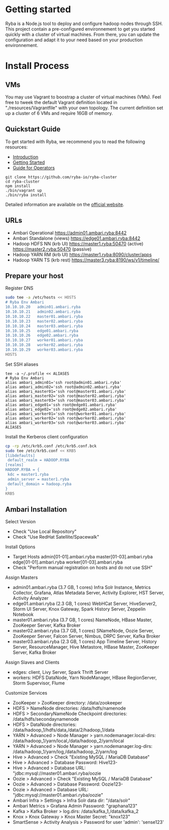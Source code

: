 # Getting started

Ryba is a Node.js tool to deploy and configure hadoop nodes through SSH.
This project contain a pre-configured environnement to get you started quickly
with a cluster of virtual machines. From there, you can update the configuration and adapt it
to your need based on your production environnement.

# Install Process

## VMs

You may use Vagrant to boostrap a cluster of virtual machines (VMs). Feel free to tweek
the default Vagrant definition located in "./resources/Vagrantfile" with your own
topology. The current definition set up a cluster of 6 VMs and require 16GB of memory.

## Quickstart Guide

To get started with Ryba, we recommend you to read the following resources:

* [Introduction](http://ryba.io/documentation/introduction)
* [Getting Started](http://ryba.io/documentation/getting_started)
* [Guide for Operators](http://ryba.io/documentation/operator)

```
git clone https://github.com/ryba-io/ryba-cluster
cd ryba-cluster
npm install
./bin/vagrant up
./bin/ryba install
```

Detailed information are available on the [official website](http://ryba.io).

## URLs

* Ambari Operational
  https://admin01.ambari.ryba:8442
* Ambari Standalone (views)
  https://edge01.ambari.ryba:8442
* Hadoop HDFS NN (krb UI)
  https://master1.ryba:50470 (active)
  https://master2.ryba:50470 (passive)
* Hadoop YARN RM (krb UI)
  https://master1.ryba:8090/cluster/apps
* Hadoop YARN TS (krb rest)
  https://master3.ryba:8190/ws/v1/timeline/

## Prepare your host

Register DNS

```bash
sudo tee -a /etc/hosts << HOSTS
# Ryba Env Ambari
10.10.10.20   admin01.ambari.ryba
10.10.10.21   admin02.ambari.ryba
10.10.10.22   master01.ambari.ryba
10.10.10.23   master02.ambari.ryba
10.10.10.24   master03.ambari.ryba
10.10.10.25   edge01.ambari.ryba
10.10.10.26   edge02.ambari.ryba
10.10.10.27   worker01.ambari.ryba
10.10.10.28   worker02.ambari.ryba
10.10.10.29   worker03.ambari.ryba
HOSTS
```

Set SSH aliases

```
tee -a ~/.profile << ALIASES
# Ryba Env Ambari
alias ambari_admin01='ssh root@admin01.ambari.ryba'
alias ambari_admin02='ssh root@admin02.ambari.ryba'
alias ambari_master01='ssh root@master01.ambari.ryba'
alias ambari_master02='ssh root@master02.ambari.ryba'
alias ambari_master03='ssh root@master03.ambari.ryba'
alias ambari_edge01='ssh root@edge01.ambari.ryba'
alias ambari_edge02='ssh root@edge02.ambari.ryba'
alias ambari_worker01='ssh root@worker01.ambari.ryba'
alias ambari_worker02='ssh root@worker02.ambari.ryba'
alias ambari_worker03='ssh root@worker03.ambari.ryba'
ALIASES
```

Install the Kerberos client configuration

```bash
cp -rp /etc/krb5.conf /etc/krb5.conf.bck
sudo tee /etc/krb5.conf << KRB5
[libdefaults]
 default_realm = HADOOP.RYBA
[realms]
HADOOP.RYBA = {
 kdc = master1.ryba
 admin_server = master1.ryba
 default_domain = hadoop.ryba
}
KRB5
```

## Ambari Installation

Select Version

* Check "Use Local Repository"
* Check "Use RedHat Satellite/Spacewalk"

Install Options

* Target Hosts
  admin[01-01].ambari.ryba
  master[01-03].ambari.ryba
  edge[01-01].ambari.ryba
  worker[01-03].ambari.ryba
* Check "Perform manual registration on hosts and do not use SSH"

Assign Masters

* admin01.ambari.ryba (3.7 GB, 1 cores)
  Infra Solr Instance, Metrics Collector, Grafana, Atlas Metadata Server, Activity Explorer, HST Server, Activity Analyzer
* edge01.ambari.ryba (2.3 GB, 1 cores)
  WebHCat Server, HiveServer2, Storm UI Server, Knox Gateway, Spark History Server, Zeppelin Notebook
* master01.ambari.ryba (3.7 GB, 1 cores)
  NameNode, HBase Master, ZooKeeper Server, Kafka Broker
* master02.ambari.ryba (3.7 GB, 1 cores)
  SNameNode, Oozie Server, ZooKeeper Server, Falcon Server, Nimbus, DRPC Server, Kafka Broker
* master03.ambari.ryba (2.3 GB, 1 cores)
  App Timeline Server, History Server, ResourceManager, Hive Metastore, HBase Master, ZooKeeper Server, Kafka Broker

Assign Slaves and Clients

* edges: client, Livy Server, Spark Thrift Server
* workers: HDFS DataNode, Yarn NodeManager, HBase RegionServer, Storm Supervisor, Flume

Customize Services

* ZooKeeper > ZooKeeper directory: /data/zookeeper
* HDFS > NameNode directories: /data/hdfs/namenode
* HDFS > SecondaryNameNode Checkpoint directories: /data/hdfs/secondaynamenode
* HDFS > DataNode directories: /data/hadoop_1/hdfs/data,/data/2/hadoop_1/data
* YARN > Advanced > Node Manager > yarn.nodemanager.local-dirs: /data/hadoop_1/yarn/local,/data/hadoop_2/yarn/local
* YARN > Advanced > Node Manager > yarn.nodemanager.log-dirs: /data/hadoop_1/yarn/log,/data/hadoop_2/yarn/log
* Hive > Advanced > Check "Existing MySQL / MariaDB Database"
* Hive > Advanced > Database Password: Hive123-
* Hive > Advanced > Database URL: "jdbc:mysql://master01.ambari.ryba/oozie
* Oozie > Advanced > Check "Existing MySQL / MariaDB Database"
* Oozie > Advanced > Database Password: Oozie123-
* Oozie > Advanced > Database URL: "jdbc:mysql://master01.ambari.ryba/oozie"
* Ambari Infra > Settings > Infra Solr data dir: "/data/solr"
* Ambari Metrics > Grafana Admin Password: "graphana123"
* Kafka > Kafka Broker > log.dirs: /data/kafka_1,/data/kafka_2
* Knox > Knox Gateway > Knox Master Secret: "knox123"
* SmartSense > Activity Analysis >  Password for user 'admin': 'sense123'
